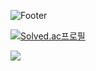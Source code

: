 
<!--
**cowkjw/cowkjw** is a ✨ _special_ ✨ repository because its `README.md` (this file) appears on your GitHub profile.

Here are some ideas to get you started:

- 🔭 I’m currently working on ...
- 🌱 I’m currently learning ...
- 👯 I’m looking to collaborate on ...
- 🤔 I’m looking for help with ...
- 💬 Ask me about ...
- 📫 How to reach me: ...
- 😄 Pronouns: ...
- ⚡ Fun fact: ...
-->

![Footer](https://capsule-render.vercel.app/api?type=waving&color=auto&height=200&section=footer&text=JangWon%20Kim&fontSize=100)








[![Solved.ac프로필](http://mazassumnida.wtf/api/v2/generate_badge?boj=cowkjw)](https://solved.ac/cowkjw)




<img src="https://img.shields.io/badge/C++-00599C?style=flat-square&logo=C%2B%2B&logoColor=white"/></a>
